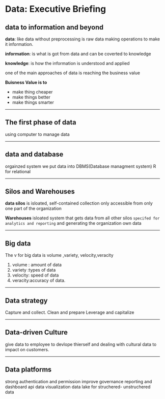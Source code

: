 # Data: Executive Briefing 

## data to information and beyond 
**data**: like data without preprocessing is raw data making operations to make it information.

**information**: is what is got from data and can be coverted to knowledge 

**knowledge**: is how the information is understood and applied 

one of the main approaches of data is reaching the business value 

**Buisness Value is to**
- make thing cheaper
- make things better 
- make things smarter
------------------------------
## The first phase of data
using computer to manage data

-------------------------------------
## data and database
orgainzed system we put data into 
DBMS(Database managment system)
R for relational

------------------------------
## Silos and Warehouses

**data silos** is isloated, self-contained collection only accessible from only one part of the organization

**Warehouses** isloated system that gets data from all other silos `specifed for analytics and reporting` and generating the organization own data

_______________________
## Big data
The v for big data is volume ,variety, velocity,veracity

1. volume : amount of data
2. variety :types of data
3. velocity: speed of data
4. veracity:accuracy of data.
--------------------------------------
## Data strategy

Capture and collect.
Clean and prepare
Leverage and capitalize

---------------------------------------
## Data-driven Culture

give data to employee to devlope thierself 
and dealing with cultural data to impact on customers.

---
## Data platforms 

strong authentication and permission
improve governance 
reporting and dashboard
api 
data visualization
data lake for struchered- unstruchered data

